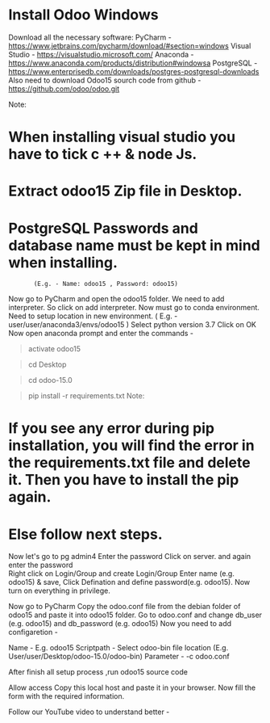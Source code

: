# Install Odoo Windows
Download all the necessary software:
PyCharm -  https://www.jetbrains.com/pycharm/download/#section=windows
Visual Studio - https://visualstudio.microsoft.com/
Anaconda - https://www.anaconda.com/products/distribution#windowsa
PostgreSQL - https://www.enterprisedb.com/downloads/postgres-postgresql-downloads
Also need to download Odoo15 sourch code from github - https://github.com/odoo/odoo.git

Note: 
# When installing visual studio you have to tick c ++ & node Js. 
# Extract odoo15 Zip file in Desktop.
# PostgreSQL Passwords and database name must be kept in mind when installing.
           (E.g. - Name: odoo15 , Password: odoo15)



Now go to PyCharm and open the odoo15 folder. 
We need to add interpreter. So click on add interpreter.
Now must go to conda environment. Need to setup location in new environment.                                                                                     ( E.g. - user/user/anaconda3/envs/odoo15 )
Select python version 3.7
Click on OK
Now open anaconda prompt and enter the commands -

>activate odoo15

>cd Desktop

>cd odoo-15.0

>pip install -r requirements.txt
Note: 
# If you see any error during pip installation, you will find the error in the requirements.txt file and delete it. Then you have to install the pip again.
# Else follow next steps.


Now let's go to pg admin4
Enter the password
Click on server. and again enter the password  
Right click on Login/Group and create Login/Group 
Enter name (e.g. odoo15) & save, Click Defination and define password(e.g. odoo15). Now turn on everything in privilege.


Now go to PyCharm 
Copy the odoo.conf file from the debian folder of odoo15 and paste it into odoo15 folder. 
Go to odoo.conf and change db_user (e.g. odoo15) and db_password (e.g. odoo15)
Now you need to add configaretion -

Name - E.g. odoo15
Scriptpath - Select odoo-bin file location (E.g. User/user/Desktop/odoo-15.0/odoo-bin)
Parameter - -c odoo.conf


After finish all setup process ,run odoo15 source code 

Allow access 
Copy this local host and paste it in your browser.
Now fill the form with the required information.


Follow our YouTube video to understand better - 

